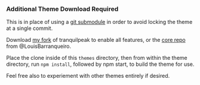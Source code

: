 ### Additional Theme Download Required

This is in place of using a [git submodule](https://github.blog/2016-02-01-working-with-submodules/) in order to avoid locking the theme at a single commit.

Download [my fork](https://github.com/bmitchinson/hexo-theme-tranquilpeak) of tranquilpeak to enable all features, or the [core repo](https://github.com/LouisBarranqueiro/hexo-theme-tranquilpeak) from @LouisBarranqueiro.

Place the clone inside of this `themes` directory, then from within the theme directory, run `npm install`, followed by npm start, to build the theme for use.

Feel free also to experiement with other themes entirely if desired.